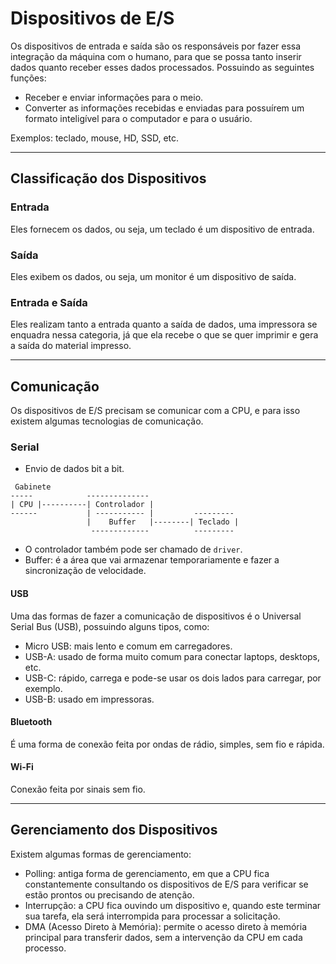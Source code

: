 # Dispositivos de E/S
Os dispositivos de entrada e saída são os responsáveis por fazer essa integração da máquina com o humano, para que se possa tanto inserir dados quanto receber esses dados processados.
Possuindo as seguintes funções:
- Receber e enviar informações para o meio.
- Converter as informações recebidas e enviadas para possuírem um formato inteligível para o computador e para o usuário.

Exemplos: teclado, mouse, HD, SSD, etc.

---

## Classificação dos Dispositivos
### Entrada
Eles fornecem os dados, ou seja, um teclado é um dispositivo de entrada.

### Saída
Eles exibem os dados, ou seja, um monitor é um dispositivo de saída.

### Entrada e Saída
Eles realizam tanto a entrada quanto a saída de dados, uma impressora se enquadra nessa categoria, já que ela recebe o que se quer imprimir e gera a saída do material impresso.

---

## Comunicação
Os dispositivos de E/S precisam se comunicar com a CPU, e para isso existem algumas tecnologias de comunicação.

### Serial
- Envio de dados bit a bit.
```
 Gabinete
-----            --------------
| CPU |----------| Controlador | 
------           | ----------- |         ---------
                 |    Buffer   |--------| Teclado |
                  -------------          --------- 
```
- O controlador também pode ser chamado de `driver`.
- Buffer: é a área que vai armazenar temporariamente e fazer a sincronização de velocidade.

#### USB
Uma das formas de fazer a comunicação de dispositivos é o Universal Serial Bus (USB), possuindo alguns tipos, como:
- Micro USB: mais lento e comum em carregadores.
- USB-A: usado de forma muito comum para conectar laptops, desktops, etc.
- USB-C: rápido, carrega e pode-se usar os dois lados para carregar, por exemplo.
- USB-B: usado em impressoras.

#### Bluetooth
É uma forma de conexão feita por ondas de rádio, simples, sem fio e rápida.

#### Wi-Fi
Conexão feita por sinais sem fio.

---

## Gerenciamento dos Dispositivos
Existem algumas formas de gerenciamento:
- Polling: antiga forma de gerenciamento, em que a CPU fica constantemente consultando os dispositivos de E/S para verificar se estão prontos ou precisando de atenção.
- Interrupção: a CPU fica ouvindo um dispositivo e, quando este terminar sua tarefa, ela será interrompida para processar a solicitação.
- DMA (Acesso Direto à Memória): permite o acesso direto à memória principal para transferir dados, sem a intervenção da CPU em cada processo.

